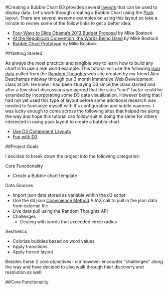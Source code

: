 #Creating a Bubble Chart
D3 provides several [layouts](https://github.com/mbostock/d3/wiki/Layouts) that can be used to display data.  Let's work through creating a Bubble Chart using the [Pack](https://github.com/mbostock/d3/wiki/Pack-Layout) layout. There are several awsome examples on using this layout so take a minute to review some of the follow links to get a better idea:

* [Four Ways to Slice Obama’s 2013 Budget Proposal](http://www.nytimes.com/interactive/2012/02/13/us/politics/2013-budget-proposal-graphic.html?_r=0) by Mike Bostock 
* [At the Republican Convention, the Words Being Used](http://www.nytimes.com/interactive/2012/08/28/us/politics/convention-word-counts.html) by Mike Bostock
* [Bubble Chart Prototype](http://bl.ocks.org/mbostock/4063269) by Mike Bostock

##Getting Started

As always the most practical and tangible way to learn how to build any chart is to use a real world example.  This tutorial will use the following [json data](https://github.com/jkeohan/D3-Tutorials/blob/master/BubbleChart/random-thoughts.json) pulled from the [Random Thoughts](http://randomthoughts.link/) web site created by my friend Alex Deschamps midway through our 3 month Immersive Web Development class at GA.  He knew I had been studying D3 since the class started and after a few short discussions we agreed that the sites "cool" factor could be extended by incorporating some D3 data visualization.  However being that I had not yet used this type of layout before some additional research was needed to famliarize myself with it's configuration and subtle nuances.  I was lucky enough to come across the following sites that helped me along the way and hope this tutorial can follow suit in doing the same for others interested in using pack layout to create a bubble chart.

* [Use D3 Component Layouts](http://www.ibm.com/developerworks/library/os-dataviz2/)
* [Fun with D3](http://www.developer.com/java/fun-with-d3.js-data-visualization-eye-candy-with-streaming-json.html)

##Project Goals

I decided to break down the project into the following categories:

Core Functionality
* Create a Bubble chart template 

Data Sources
* Import json data stored as variable within the d3 script
* Use the d3.json [Convinience Method](https://github.com/mbostock/d3/wiki/Requests#d3_json) AJAX call to pull in the json data from external file
* Live data pull using the Random Thoughts API
* Challenges
  * Dealing with words that exceeded circle radius

Aesthetics
* Colorize bubbles based on word values
* Apply transitions
* Apply forced layout 

Besides these 2 core objectives I did however encounter "challenges" along the way and have decided to also walk through thier discovery and resolution as well:

##Core Functionality


